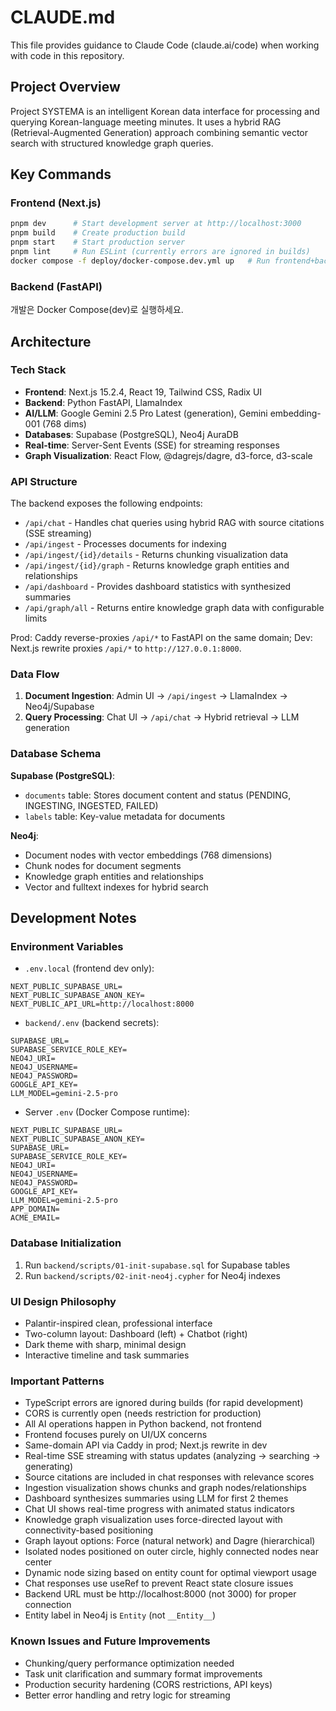 # CLAUDE.md

This file provides guidance to Claude Code (claude.ai/code) when working with code in this repository.

## Project Overview

Project SYSTEMA is an intelligent Korean data interface for processing and querying Korean-language meeting minutes. It uses a hybrid RAG (Retrieval-Augmented Generation) approach combining semantic vector search with structured knowledge graph queries.

## Key Commands

### Frontend (Next.js)

```bash
pnpm dev      # Start development server at http://localhost:3000
pnpm build    # Create production build
pnpm start    # Start production server
pnpm lint     # Run ESLint (currently errors are ignored in builds)
docker compose -f deploy/docker-compose.dev.yml up   # Run frontend+backend in dev containers
```

### Backend (FastAPI)

개발은 Docker Compose(dev)로 실행하세요.

## Architecture

### Tech Stack

- **Frontend**: Next.js 15.2.4, React 19, Tailwind CSS, Radix UI
- **Backend**: Python FastAPI, LlamaIndex
- **AI/LLM**: Google Gemini 2.5 Pro Latest (generation), Gemini embedding-001 (768 dims)
- **Databases**: Supabase (PostgreSQL), Neo4j AuraDB
- **Real-time**: Server-Sent Events (SSE) for streaming responses
- **Graph Visualization**: React Flow, @dagrejs/dagre, d3-force, d3-scale

### API Structure

The backend exposes the following endpoints:

- `/api/chat` - Handles chat queries using hybrid RAG with source citations (SSE streaming)
- `/api/ingest` - Processes documents for indexing
- `/api/ingest/{id}/details` - Returns chunking visualization data
- `/api/ingest/{id}/graph` - Returns knowledge graph entities and relationships
- `/api/dashboard` - Provides dashboard statistics with synthesized summaries
- `/api/graph/all` - Returns entire knowledge graph data with configurable limits

Prod: Caddy reverse-proxies `/api/*` to FastAPI on the same domain; Dev: Next.js rewrite proxies `/api/*` to `http://127.0.0.1:8000`.

### Data Flow

1. **Document Ingestion**: Admin UI → `/api/ingest` → LlamaIndex → Neo4j/Supabase
2. **Query Processing**: Chat UI → `/api/chat` → Hybrid retrieval → LLM generation

### Database Schema

**Supabase (PostgreSQL)**:

- `documents` table: Stores document content and status (PENDING, INGESTING, INGESTED, FAILED)
- `labels` table: Key-value metadata for documents

**Neo4j**:

- Document nodes with vector embeddings (768 dimensions)
- Chunk nodes for document segments
- Knowledge graph entities and relationships
- Vector and fulltext indexes for hybrid search

## Development Notes

### Environment Variables

- `.env.local` (frontend dev only):

```
NEXT_PUBLIC_SUPABASE_URL=
NEXT_PUBLIC_SUPABASE_ANON_KEY=
NEXT_PUBLIC_API_URL=http://localhost:8000
```

- `backend/.env` (backend secrets):

```
SUPABASE_URL=
SUPABASE_SERVICE_ROLE_KEY=
NEO4J_URI=
NEO4J_USERNAME=
NEO4J_PASSWORD=
GOOGLE_API_KEY=
LLM_MODEL=gemini-2.5-pro
```

- Server `.env` (Docker Compose runtime):

```
NEXT_PUBLIC_SUPABASE_URL=
NEXT_PUBLIC_SUPABASE_ANON_KEY=
SUPABASE_URL=
SUPABASE_SERVICE_ROLE_KEY=
NEO4J_URI=
NEO4J_USERNAME=
NEO4J_PASSWORD=
GOOGLE_API_KEY=
LLM_MODEL=gemini-2.5-pro
APP_DOMAIN=
ACME_EMAIL=
```

### Database Initialization

1. Run `backend/scripts/01-init-supabase.sql` for Supabase tables
2. Run `backend/scripts/02-init-neo4j.cypher` for Neo4j indexes

### UI Design Philosophy

- Palantir-inspired clean, professional interface
- Two-column layout: Dashboard (left) + Chatbot (right)
- Dark theme with sharp, minimal design
- Interactive timeline and task summaries

### Important Patterns

- TypeScript errors are ignored during builds (for rapid development)
- CORS is currently open (needs restriction for production)
- All AI operations happen in Python backend, not frontend
- Frontend focuses purely on UI/UX concerns
- Same-domain API via Caddy in prod; Next.js rewrite in dev
- Real-time SSE streaming with status updates (analyzing → searching → generating)
- Source citations are included in chat responses with relevance scores
- Ingestion visualization shows chunks and graph nodes/relationships
- Dashboard synthesizes summaries using LLM for first 2 themes
- Chat UI shows real-time progress with animated status indicators
- Knowledge graph visualization uses force-directed layout with connectivity-based positioning
- Graph layout options: Force (natural network) and Dagre (hierarchical)
- Isolated nodes positioned on outer circle, highly connected nodes near center
- Dynamic node sizing based on entity count for optimal viewport usage
- Chat responses use useRef to prevent React state closure issues
- Backend URL must be http://localhost:8000 (not 3000) for proper connection
- Entity label in Neo4j is `Entity` (not `__Entity__`)

### Known Issues and Future Improvements

- Chunking/query performance optimization needed
- Task unit clarification and summary format improvements
- Production security hardening (CORS restrictions, API keys)
- Better error handling and retry logic for streaming
